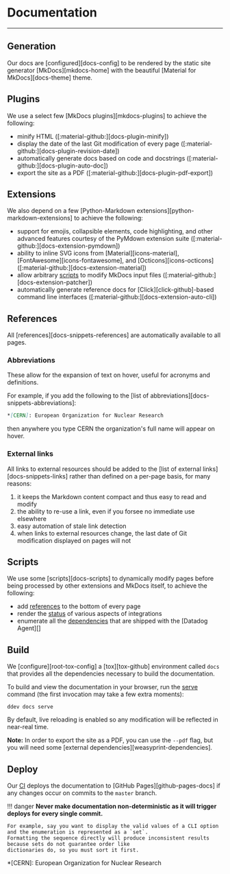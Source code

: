 # Documentation

-----

## Generation

Our docs are [configured][docs-config] to be rendered by the static site generator [MkDocs][mkdocs-home]
with the beautiful [Material for MkDocs][docs-theme] theme.

## Plugins

We use a select few [MkDocs plugins][mkdocs-plugins] to achieve the following:

- minify HTML ([:material-github:][docs-plugin-minify])
- display the date of the last Git modification of every page ([:material-github:][docs-plugin-revision-date])
- automatically generate docs based on code and docstrings ([:material-github:][docs-plugin-auto-doc])
- export the site as a PDF ([:material-github:][docs-plugin-pdf-export])

## Extensions

We also depend on a few [Python-Markdown extensions][python-markdown-extensions] to achieve the following:

- support for emojis, collapsible elements, code highlighting, and other advanced features courtesy of the PyMdown extension suite ([:material-github:][docs-extension-pymdown])
- ability to inline SVG icons from [Material][icons-material], [FontAwesome][icons-fontawesome], and [Octicons][icons-octicons] ([:material-github:][docs-extension-material])
- allow arbitrary [scripts](#scripts) to modify MkDocs input files ([:material-github:][docs-extension-patcher])
- automatically generate reference docs for [Click][click-github]-based command line interfaces ([:material-github:][docs-extension-auto-cli])

## References

All [references][docs-snippets-references] are automatically available to all pages.

### Abbreviations

These allow for the expansion of text on hover, useful for acronyms and definitions.

For example, if you add the following to the [list of abbreviations][docs-snippets-abbreviations]:

```markdown
*[CERN]: European Organization for Nuclear Research
```

then anywhere you type CERN the organization's full name will appear on hover.

### External links

All links to external resources should be added to the [list of external links][docs-snippets-links] rather
than defined on a per-page basis, for many reasons:

1. it keeps the Markdown content compact and thus easy to read and modify
1. the ability to re-use a link, even if you forsee no immediate use elsewhere
1. easy automation of stale link detection
1. when links to external resources change, the last date of Git modification displayed on pages will not

## Scripts

We use some [scripts][docs-scripts] to dynamically modify pages before being processed by other extensions and MkDocs itself, to achieve the following:

- add [references](#references) to the bottom of every page
- render the [status](status.md) of various aspects of integrations
- enumerate all the [dependencies](../faq/acknowledgements.md#dependencies) that are shipped with the [Datadog Agent][]

## Build

We [configure][root-tox-config] a [tox][tox-github] environment called `docs` that provides all the dependencies necessary to build the documentation.

To build and view the documentation in your browser, run the [serve](../ddev/cli.md#serve) command (the first invocation may take a few extra moments):

```
ddev docs serve
```

By default, live reloading is enabled so any modification will be reflected in near-real time.

**Note:** In order to export the site as a PDF, you can use the `--pdf` flag, but you will need some [external dependencies][weasyprint-dependencies].

## Deploy

Our [CI](ci.md#docs) deploys the documentation to [GitHub Pages][github-pages-docs] if any changes occur on commits to the `master` branch.

!!! danger
    **Never make documentation non-deterministic as it will trigger deploys for every single commit.**

    For example, say you want to display the valid values of a CLI option and the enumeration is represented as a `set`.
    Formatting the sequence directly will produce inconsistent results because sets do not guarantee order like
    dictionaries do, so you must sort it first.

*[CERN]: European Organization for Nuclear Research
